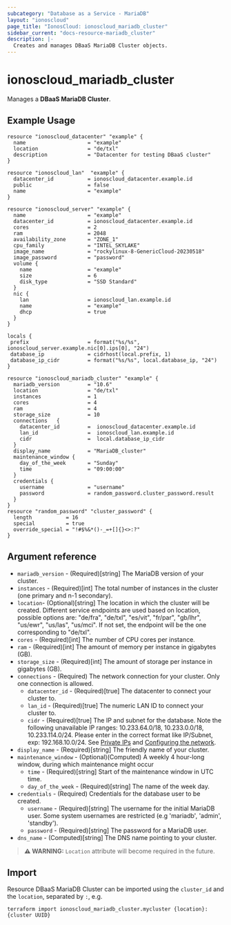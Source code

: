 ```yaml
---
subcategory: "Database as a Service - MariaDB"
layout: "ionoscloud"
page_title: "IonosCloud: ionoscloud_mariadb_cluster"
sidebar_current: "docs-resource-mariadb_cluster"
description: |-
  Creates and manages DBaaS MariaDB Cluster objects.
---
```


# ionoscloud_mariadb_cluster

Manages a **DBaaS MariaDB Cluster**. 

## Example Usage

```hcl
resource "ionoscloud_datacenter" "example" {
  name                    = "example"
  location                = "de/txl"
  description             = "Datacenter for testing DBaaS cluster"
}

resource "ionoscloud_lan"  "example" {
  datacenter_id           = ionoscloud_datacenter.example.id 
  public                  = false
  name                    = "example"
}

resource "ionoscloud_server" "example" {
  name                    = "example"
  datacenter_id           = ionoscloud_datacenter.example.id
  cores                   = 2
  ram                     = 2048
  availability_zone       = "ZONE_1"
  cpu_family              = "INTEL_SKYLAKE"
  image_name              = "rockylinux-8-GenericCloud-20230518"
  image_password          = "password"
  volume {
    name                  = "example"
    size                  = 6
    disk_type             = "SSD Standard"
  }
  nic {
    lan                   = ionoscloud_lan.example.id
    name                  = "example"
    dhcp                  = true
  }
}

locals {
 prefix                   = format("%s/%s", ionoscloud_server.example.nic[0].ips[0], "24")
 database_ip              = cidrhost(local.prefix, 1)
 database_ip_cidr         = format("%s/%s", local.database_ip, "24")
}

resource "ionoscloud_mariadb_cluster" "example" {
  mariadb_version         = "10.6"
  location                = "de/txl"
  instances               = 1
  cores                   = 4
  ram                     = 4
  storage_size            = 10
  connections   {
    datacenter_id         =  ionoscloud_datacenter.example.id 
    lan_id                =  ionoscloud_lan.example.id 
    cidr                  =  local.database_ip_cidr
  }
  display_name            = "MariaDB_cluster"
  maintenance_window {
    day_of_the_week       = "Sunday"
    time                  = "09:00:00"
  }
  credentials {
    username              = "username"
    password              = random_password.cluster_password.result
  }
}
resource "random_password" "cluster_password" {
  length           = 16
  special          = true
  override_special = "!#$%&*()-_=+[]{}<>:?"
}
```

## Argument reference

* `mariadb_version` - (Required)[string] The MariaDB version of your cluster.
* `instances` - (Required)[int] The total number of instances in the cluster (one primary and n-1 secondary).
* `location`- (Optional)[string] The location in which the cluster will be created. Different service endpoints are used based on location, possible options are: "de/fra", "de/txl", "es/vit", "fr/par", "gb/lhr", "us/ewr", "us/las", "us/mci". If not set, the endpoint will be the one corresponding to "de/txl".
* `cores` - (Required)[int] The number of CPU cores per instance.
* `ram` - (Required)[int] The amount of memory per instance in gigabytes (GB).
* `storage_size` - (Required)[int] The amount of storage per instance in gigabytes (GB).
* `connections` - (Required) The network connection for your cluster. Only one connection is allowed.
  * `datacenter_id` - (Required)[true] The datacenter to connect your cluster to.
  * `lan_id` - (Required)[true] The numeric LAN ID to connect your cluster to.
  * `cidr` - (Required)[true] The IP and subnet for the database. Note the following unavailable IP ranges: 10.233.64.0/18, 10.233.0.0/18, 10.233.114.0/24. Please enter in the correct format like IP/Subnet, exp: 192.168.10.0/24. See [Private IPs](https://www.ionos.com/help/server-cloud-infrastructure/private-network/private-ip-address-ranges/) and [Configuring the network](https://docs.ionos.com/cloud/compute-engine/networks/how-tos/configure-networks).
* `display_name` - (Required)[string] The friendly name of your cluster.
* `maintenance_window` - (Optional)(Computed) A weekly 4 hour-long window, during which maintenance might occur
  * `time` - (Required)[string] Start of the maintenance window in UTC time.
  * `day_of_the_week` - (Required)[string] The name of the week day.
* `credentials` - (Required) Credentials for the database user to be created.
    * `username` - (Required)[string] The username for the initial MariaDB user. Some system usernames are restricted (e.g 'mariadb', 'admin', 'standby').
    * `password` - (Required)[string] The password for a MariaDB user.
* `dns_name` - (Computed)[string] The DNS name pointing to your cluster.

> **⚠ WARNING:** `Location` attribute will become required in the future.

## Import

Resource DBaaS MariaDB Cluster can be imported using the `cluster_id` and the `location`, separated by `:`, e.g.

```shell
terraform import ionoscloud_mariadb_cluster.mycluster {location}:{cluster UUID}
```
